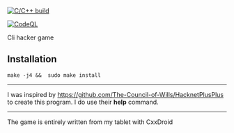 [![C/C++ build](https://github.com/su8/hackzy/actions/workflows/c-cpp.yml/badge.svg)](https://github.com/su8/hackzy/actions/workflows/c-cpp.yml)

[![CodeQL](https://github.com/su8/hackzy/actions/workflows/codeql.yml/badge.svg)](https://github.com/su8/hackzy/actions/workflows/codeql.yml)


Cli hacker game

## Installation

`
make -j4 && 
sudo make install
`

---

I was inspired by https://github.com/The-Council-of-Wills/HacknetPlusPlus to create this program. I do use their **help** command.

---

The game is entirely written from my tablet with CxxDroid

